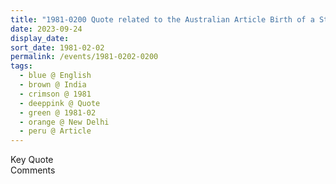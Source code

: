 ```yaml
---
title: "1981-0200 Quote related to the Australian Article Birth of a Star that relates to the Satya Yuga announcement, New Delhi, India (month not sure)"
date: 2023-09-24
display_date: 
sort_date: 1981-02-02
permalink: /events/1981-0202-0200
tags:
  - blue @ English
  - brown @ India
  - crimson @ 1981
  - deeppink @ Quote
  - green @ 1981-02
  - orange @ New Delhi
  - peru @ Article
---
```


<wave-list>
  <list-title color="green" width="75">Key Quote</list-title>
  <list-item color="BlanchedAlmond"  width="200"></list-item>
  <list-item color="Lavender"></list-item>
  <list-item color="BlanchedAlmond"></list-item>
</wave-list>

<br>

<wave-list>
  <list-title color="green" width="75">Comments</list-title>
  <list-item color="BlanchedAlmond"  width="200"></list-item>
  <list-item color="Lavender"></list-item>
  <list-item color="BlanchedAlmond"></list-item>
</wave-list>